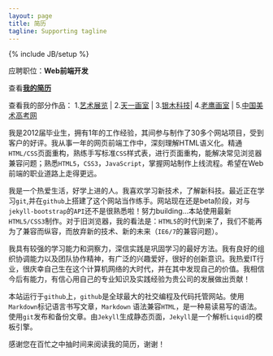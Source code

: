 ```yaml
---
layout: page
title: 简历
tagline: Supporting tagline
---
```

{% include JB/setup %}

应聘职位：**Web前端开发**

 查看[**我的简历**](https://skydrive.live.com/embed?cid=0D758B9C95E98F80&resid=D758B9C95E98F80%21252&authkey=APO8LDqvVu2meSQ&em=2)

查看我的部分作品：
1.[艺术展览](http://www.yszl.org) | 2.[天一画室](http://www.hztyhs.com) | 3.[银木科技](http://yinmusoft.com)| 4.[老鹰画室](http://www.hzlyhs.com) | 5.[中国美术高考网](http://www.msgao.com)

我是2012届毕业生，拥有1年的工作经验，其间参与制作了30多个网站项目，受到客户的好评。我从事一年的网页前端工作中，深刻理解HTML语义化。精通`HTML/CSS`页面重构，熟练手写标准`CSS`样式表，进行页面重构，能解决常见浏览器兼容问题；熟悉`HTML5`，`CSS3`，`JavaScript`，掌握网站制作上线流程。希望在Web前端的职业道路上走得更远。

我是一个热爱生活，好学上进的人。我喜欢学习新技术，了解新科技。最近正在学习`git`,并在`github`上搭建了这个网站当作练手。网站现在还是beta阶段，对与`jekyll-bootstrap`的`API`还不是很熟悉啦！努力building...本站使用最新`HTML5/CSS3`制作。对于旧浏览器，我的看法是：`HTML5`的时代到来了，我们不能再为了兼容而纵容，而放弃新的技术、新的未来（`IE6/7`的兼容问题）。

我具有较强的学习能力和洞察力，深信实践是巩固学习的最好方法。我有良好的组织协调能力以及团队协作精神，有广泛的兴趣爱好，很好的创新意识。我热爱IT行业，很庆幸自己生在这个计算机网络的大时代，并在其中发现自己的价值。我相信今后有能力，有信心用自己的专业知识及实践经验为贵公司的发展做出贡献！

本站运行于`github`上，`github`是全球最大的社交编程及代码托管网站。使用`Markdown`标记语言书写文章，`Markdown` 语法兼容`HTML`，是一种易读易写的语法。使用`git`发布和备份文章。由`Jekyll`生成静态页面，`Jekyll`是一个解析`Liquid`的模板引擎。

感谢您在百忙之中抽时间来阅读我的简历，谢谢！




